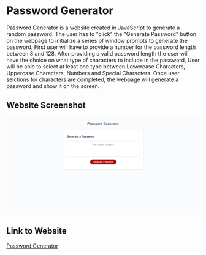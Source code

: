 # Password Generator

Password Generator is a website created in JavaScript to generate a random password. The user has to "click" the "Generate Password" button on the webpage to initialize a series of window prompts to generate the password. First user will have to provide a number for the password length between 8 and 128. After providing a valid password length the user will have the choice on what type of characters to include in the password, User will be able to select at least one type between Lowercase Characters, Uppercase Characters, Numbers and Special Characters. Once user selctions for characters are completed, the webpage will generate a password and show it on the screen.   

## Website Screenshot

![image](./assets/images/password-generator-screenshot.png)


## Link to Website
[Password Generator](https://hbbc248.github.io/password-generator/)
